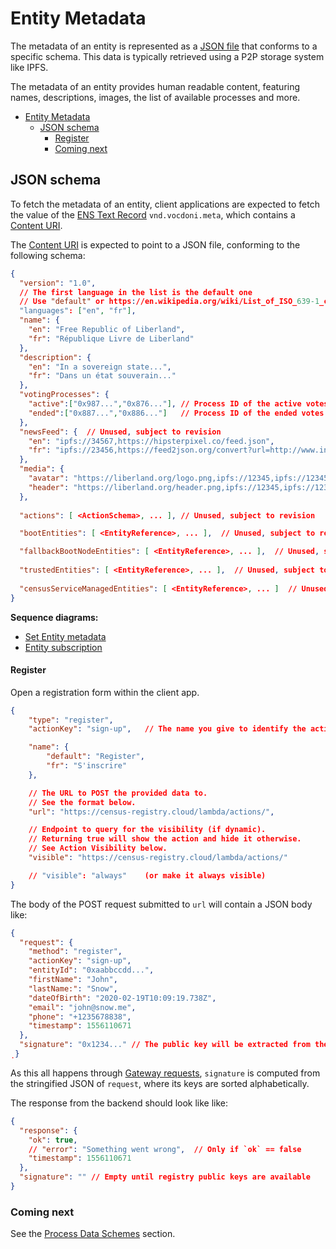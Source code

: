 # Entity Metadata

The metadata of an entity is represented as a [JSON file](#json-schema) that conforms to a specific schema. This data is typically retrieved using a P2P storage system like IPFS.

The metadata of an entity provides human readable content, featuring names, descriptions, images, the list of available processes and more.

- [Entity Metadata](#entity-metadata)
  - [JSON schema](#json-schema)
      - [Register](#register)
    - [Coming next](#coming-next)

## JSON schema

To fetch the metadata of an entity, client applications are expected to fetch the value of the [ENS Text Record](/architecture/smart-contracts/entity-resolver?id=text-record-storage) `vnd.vocdoni.meta`, which contains a [Content URI](/architecture/protocol/data-origins?id=content-uri).

The [Content URI](/architecture/protocol/data-origins?id=content-uri) is expected to point to a JSON file, conforming to the following schema:

```json
{
  "version": "1.0",
  // The first language in the list is the default one
  // Use "default" or https://en.wikipedia.org/wiki/List_of_ISO_639-1_codes
  "languages": ["en", "fr"],
  "name": {
    "en": "Free Republic of Liberland",
    "fr": "République Livre de Liberland"
  },
  "description": {
    "en": "In a sovereign state...",
    "fr": "Dans un état souverain..."
  },
  "votingProcesses": {
    "active":["0x987...","0x876..."], // Process ID of the active votes
    "ended":["0x887...","0x886..."]   // Process ID of the ended votes
  },
  "newsFeed": {  // Unused, subject to revision
    "en": "ipfs://34567,https://hipsterpixel.co/feed.json",
    "fr": "ipfs://23456,https://feed2json.org/convert?url=http://www.intertwingly.net/blog/index.atom"
  },
  "media": {
    "avatar": "https://liberland.org/logo.png,ipfs://12345,ipfs://12345",
    "header": "https://liberland.org/header.png,ipfs://12345,ipfs://12345",
  },
  
  "actions": [ <ActionSchema>, ... ], // Unused, subject to revision

  "bootEntities": [ <EntityReference>, ... ],  // Unused, subject to revision

  "fallbackBootNodeEntities": [ <EntityReference>, ... ],  // Unused, subject to revision
  
  "trustedEntities": [ <EntityReference>, ... ],  // Unused, subject to revision
  
  "censusServiceManagedEntities": [ <EntityReference>, ... ]  // Unused, subject to revision
}
```

**Sequence diagrams:**

- [Set Entity metadata](/architecture/sequence-diagrams?id=set-entity-metadata)
- [Entity subscription](/architecture/sequence-diagrams?id=entity-subscription)


#### Register

Open a registration form within the client app.

```json
{
    "type": "register",
    "actionKey": "sign-up",   // The name you give to identify the action

    "name": {
        "default": "Register",
        "fr": "S'inscrire"
    },

    // The URL to POST the provided data to.
    // See the format below.
    "url": "https://census-registry.cloud/lambda/actions/",

    // Endpoint to query for the visibility (if dynamic).
    // Returning true will show the action and hide it otherwise.
    // See Action Visibility below.
    "visible": "https://census-registry.cloud/lambda/actions/"

    // "visible": "always"    (or make it always visible)
}
```

The body of the POST request submitted to `url` will contain a JSON body like:

```json
{
  "request": {
    "method": "register",
    "actionKey": "sign-up",
    "entityId": "0xaabbccdd...",
    "firstName": "John",
    "lastName:": "Snow",
    "dateOfBirth": "2020-02-19T10:09:19.738Z",
    "email": "john@snow.me",
    "phone": "+1235678838",
    "timestamp": 1556110671
  },
  "signature": "0x1234..." // The public key will be extracted from the signature
̣}
```

As this all happens through [Gateway requests](/architecture/protocol/json-api?id=authentication), `signature` is computed from the stringified JSON of `request`, where its keys are sorted alphabetically.

The response from the backend should look like like:

```json
{
  "response": {
    "ok": true,
    // "error": "Something went wrong",  // Only if `ok` == false
    "timestamp": 1556110671
  },
  "signature": "" // Empty until registry public keys are available
}
```

### Coming next

See the [Process Data Schemes](/architecture/data-schemes/process) section.
